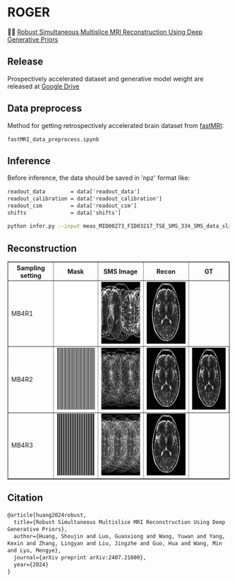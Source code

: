 # ROGER
👏👏 [Robust Simultaneous Multislice MRI Reconstruction Using Deep Generative Priors](https://arxiv.org/abs/2407.21600)

## Release
Prospectively accelerated dataset and generative model weight are released at [Google Drive](https://drive.google.com/drive/folders/1dekG6Ya1crYhSpL3qJKEszfLDsB4_4z_?usp=sharing)

## Data preprocess
Method for getting retrospectively accelerated brain dataset from [fastMRI](https://fastmri.med.nyu.edu):
```
fastMRI_data_preprocess.ipynb
```

## Inference
Before inference, the data should be saved in 'npz' format like:
```
readout_data        = data['readout_data']
readout_calibration = data['readout_calibration']
readout_csm         = data['readout_csm']
shifts              = data['shifts']
```

``` bash
python infer.py --input meas_MID00273_FID03217_TSE_SMS_334_SMS_data_slice0.npz --output recon_MB3R3.npz --MB 3 --R 3 --chk 384x384_ema_0.9999_200000.pt 
```

## Reconstruction
<table border="1" cellspacing="10" cellpadding="10">
  <tr>
    <th>Sampling setting</th>
    <th>Mask</th>
    <th>SMS Image</th>
    <th>Recon</th>
    <th>GT</th>
  </tr>
  <tr>
    <td>
      MB4R1
    </td>
    <td>
         <img src="misc/mask_MB4R1.png" class="giphy-embed" height="140" width="140" alt="SMS Image">
    </td>
    <td>
        <img src="misc/img_MB4R1.png" class="giphy-embed" height="140" width="140" alt="SMS Image">
    </td>
    <td>
        <img src="misc/fastMRI_MB4R1.gif" frameborder="0" class="giphy-embed" allowfullscreen height="140" width="140" alt="Recon Image">
    </td>

  </tr>
  <tr>
    <td>
      MB4R2
    </td>
    <td>
         <img src="misc/mask_MB4R2.png" class="giphy-embed" height="140" width="140" alt="SMS Image">
    </td>
    <td>
        <img src="misc/img_MB4R2.png" class="giphy-embed" height="140" width="140" alt="SMS Image">
    </td>
    <td>
        <img src="misc/fastMRI_MB4R2.gif" frameborder="0" class="giphy-embed" allowfullscreen height="140" width="140" alt="Recon Image">
    </td>
    <td>
        <img src="misc/gt.gif" frameborder="0" class="giphy-embed" allowfullscreen height="140" width="140" alt="GT">
    </td>
  </tr>
  <tr>
    <td>
      MB4R3
    </td>
    <td>
         <img src="misc/mask_MB4R3.png" class="giphy-embed" height="140" width="140" alt="SMS Image">
    </td>
    <td>
        <img src="misc/img_MB4R3.png" class="giphy-embed" height="140" width="140" alt="SMS Image">
    </td>
    <td>
        <img src="misc/fastMRI_MB4R3.gif" frameborder="0" class="giphy-embed" allowfullscreen height="140" width="140" alt="Recon Image">
    </td>
    
  </tr>
</table>


## Citation
```
@article{huang2024robust,
  title={Robust Simultaneous Multislice MRI Reconstruction Using Deep Generative Priors},
  author={Huang, Shoujin and Luo, Guanxiong and Wang, Yuwan and Yang, Kexin and Zhang, Lingyan and Liu, Jingzhe and Guo, Hua and Wang, Min and Lyu, Mengye},
  journal={arXiv preprint arXiv:2407.21600},
  year={2024}
}
```

